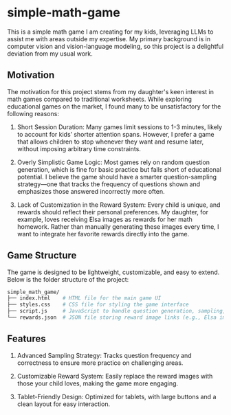# simple-math-game
This is a simple math game I am creating for my kids, leveraging LLMs to assist me with areas outside my expertise. My primary background is in computer vision and vision-language modeling, so this project is a delightful deviation from my usual work.

## Motivation
The motivation for this project stems from my daughter's keen interest in math games compared to traditional worksheets. While exploring educational games on the market, I found many to be unsatisfactory for the following reasons:

1. Short Session Duration:
Many games limit sessions to 1-3 minutes, likely to account for kids’ shorter attention spans. However, I prefer a game that allows children to stop whenever they want and resume later, without imposing arbitrary time constraints.

2. Overly Simplistic Game Logic:
Most games rely on random question generation, which is fine for basic practice but falls short of educational potential. I believe the game should have a smarter question-sampling strategy—one that tracks the frequency of questions shown and emphasizes those answered incorrectly more often.

3. Lack of Customization in the Reward System:
Every child is unique, and rewards should reflect their personal preferences. My daughter, for example, loves receiving Elsa images as rewards for her math homework. Rather than manually generating these images every time, I want to integrate her favorite rewards directly into the game.

## Game Structure
The game is designed to be lightweight, customizable, and easy to extend. Below is the folder structure of the project:

```bash
simple_math_game/
├── index.html    # HTML file for the main game UI
├── styles.css    # CSS file for styling the game interface
├── script.js     # JavaScript to handle question generation, sampling, and answer validation
└── rewards.json  # JSON file storing reward image links (e.g., Elsa images in my case)
```

## Features
1. Advanced Sampling Strategy:
Tracks question frequency and correctness to ensure more practice on challenging areas.

2. Customizable Reward System:
Easily replace the reward images with those your child loves, making the game more engaging.

3. Tablet-Friendly Design:
Optimized for tablets, with large buttons and a clean layout for easy interaction.

